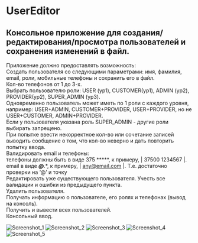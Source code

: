 # UserEditor

<h2> Консольное приложение для создания/редактирования/просмотра пользователей и сохранения изменений в файл. </h2>

Приложение должно предоставлять возможность: <br>
Создать пользователя со следующими параметрами: имя, фамилия, email, роли, мобильные телефоны и сохранить его в файл. <br>
Кол-во телефонов от 1 до 3-х. <br>
Выбрать пользователю роли: USER (ур1), CUSTOMER(ур1), ADMIN (ур2), PROVIDER(ур2), SUPER_ADMIN (ур3). <br>
Одновременно пользователь может иметь по 1 роли с каждого уровня, например: USER+ADMIN, CUSTOMER+PROVIDER, USER+PROVIDER, но не USER+CUSTOMER, ADMIN+PROVIDER. <br>
Если у пользователя указана роль SUPER_ADMIN - другие роли выбирать запрещено. <br>
При попытке ввести некорректное кол-во или сочетание записей выводить сообщение о том, что кол-во неверно и дать повторить попытку ввода. <br>
Валидировать email и телефоны: <br>
телефоны должны быть в виде 375 *****, к примеру, | 37500 1234567 |. <br>
email в виде *****@*****.*, к примеру, | any@email.com |. Т.е. достаточно проверки на ‘@’ и точку <br>
Редактировать уже существующего пользователя. Учесть все валидации и ошибки из предыдущего пункта. <br>
Удалить пользователя. <br>
Получать информацию о пользователе, его ролях и телефонах (вывод на консоль). <br>
Получить и вывести всех пользователей. <br>
Консольный ввод. <br>

![Screenshot_1](https://user-images.githubusercontent.com/79202213/109330790-2146f980-786d-11eb-82a0-91ac50600183.png)
![Screenshot_2](https://user-images.githubusercontent.com/79202213/109330794-21df9000-786d-11eb-9d22-d7cc031c5ced.png)
![Screenshot_3](https://user-images.githubusercontent.com/79202213/109330795-21df9000-786d-11eb-8ed2-8fbb6dafd7c7.png)
![Screenshot_4](https://user-images.githubusercontent.com/79202213/109330797-22782680-786d-11eb-852e-41ffa38c6170.png)
![Screenshot_5](https://user-images.githubusercontent.com/79202213/109330798-22782680-786d-11eb-96f9-2b4ce9521793.png)
